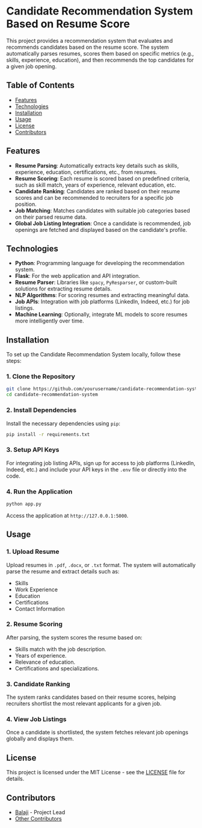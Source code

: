 
# Candidate Recommendation System Based on Resume Score

This project provides a recommendation system that evaluates and recommends candidates based on the resume score. The system automatically parses resumes, scores them based on specific metrics (e.g., skills, experience, education), and then recommends the top candidates for a given job opening.

## Table of Contents

- [Features](#features)
- [Technologies](#technologies)
- [Installation](#installation)
- [Usage](#usage)
- [License](#license)
- [Contributors](#contributors)

## Features

- **Resume Parsing**: Automatically extracts key details such as skills, experience, education, certifications, etc., from resumes.
- **Resume Scoring**: Each resume is scored based on predefined criteria, such as skill match, years of experience, relevant education, etc.
- **Candidate Ranking**: Candidates are ranked based on their resume scores and can be recommended to recruiters for a specific job position.
- **Job Matching**: Matches candidates with suitable job categories based on their parsed resume data.
- **Global Job Listing Integration**: Once a candidate is recommended, job openings are fetched and displayed based on the candidate's profile.

## Technologies

- **Python**: Programming language for developing the recommendation system.
- **Flask**: For the web application and API integration.
- **Resume Parser**: Libraries like `spacy`, `PyResparser`, or custom-built solutions for extracting resume details.
- **NLP Algorithms**: For scoring resumes and extracting meaningful data.
- **Job APIs**: Integration with job platforms (LinkedIn, Indeed, etc.) for job listings.
- **Machine Learning**: Optionally, integrate ML models to score resumes more intelligently over time.

## Installation

To set up the Candidate Recommendation System locally, follow these steps:

### 1. Clone the Repository
```bash
git clone https://github.com/yourusername/candidate-recommendation-system.git
cd candidate-recommendation-system
```

### 2. Install Dependencies
Install the necessary dependencies using `pip`:

```bash
pip install -r requirements.txt
```

### 3. Setup API Keys
For integrating job listing APIs, sign up for access to job platforms (LinkedIn, Indeed, etc.) and include your API keys in the `.env` file or directly into the code.

### 4. Run the Application
```bash
python app.py
```

Access the application at `http://127.0.0.1:5000`.

## Usage

### 1. Upload Resume
Upload resumes in `.pdf`, `.docx`, or `.txt` format. The system will automatically parse the resume and extract details such as:

- Skills
- Work Experience
- Education
- Certifications
- Contact Information

### 2. Resume Scoring
After parsing, the system scores the resume based on:

- Skills match with the job description.
- Years of experience.
- Relevance of education.
- Certifications and specializations.

### 3. Candidate Ranking
The system ranks candidates based on their resume scores, helping recruiters shortlist the most relevant applicants for a given job.

### 4. View Job Listings
Once a candidate is shortlisted, the system fetches relevant job openings globally and displays them.

## License

This project is licensed under the MIT License - see the [LICENSE](LICENSE) file for details.

## Contributors

- [Balaji](https://github.com/yourusername) - Project Lead
- [Other Contributors](https://github.com/othercontributors)

